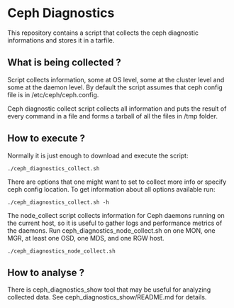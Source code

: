 # Ceph Diagnostics

This repository contains a script that collects the ceph diagnostic
informations and stores it in a tarfile.

## What is being collected ?

Script collects information, some at OS level, some at the cluster
level and some at the daemon level. By default the script assumes that
ceph config file is in /etc/ceph/ceph.config.

Ceph diagnostic collect script collects all information and puts the
result of every command in a file and forms a tarball of all the files
in /tmp folder.

## How to execute ?

Normally it is just enough to download and execute the script:

```
./ceph_diagnostics_collect.sh
```

There are options that one might want to set to collect more info or
specify ceph config location. To get information about all options
available run:

```
./ceph_diagnostics_collect.sh -h
```

The node_collect script collects information for Ceph daemons running on the current host, so it is useful to gather logs and performance metrics of the daemons.
Run ceph_diagnostics_node_collect.sh on one MON, one MGR, at least one OSD, one MDS, and one RGW host.

```
./ceph_diagnostics_node_collect.sh
```

## How to analyse ?

There is ceph_diagnostics_show tool that may be useful for analyzing
collected data. See ceph_diagnostics_show/README.md for details.
